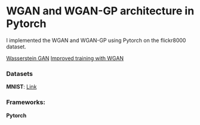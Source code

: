 
# WGAN and WGAN-GP architecture in Pytorch

I implemented the WGAN and WGAN-GP using Pytorch on the flickr8000 dataset.

[Wasserstein GAN](https://arxiv.org/abs/1701.07875)
[Improved training with WGAN](https://arxiv.org/abs/1704.00028)

### Datasets

**MNIST**: [Link](https://www.kaggle.com/datasets/hojjatk/mnist-dataset)

### Frameworks:
**Pytorch**



